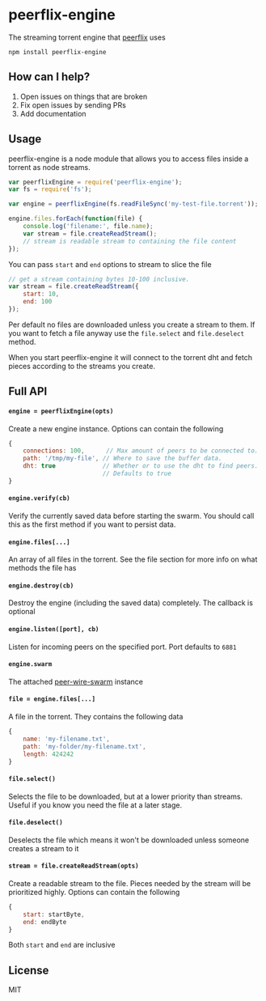# peerflix-engine

The streaming torrent engine that [peerflix](https://github.com/mafintosh/peerflix) uses

	npm install peerflix-engine

## How can I help?

1. Open issues on things that are broken
2. Fix open issues by sending PRs
3. Add documentation

## Usage

peerflix-engine is a node module that allows you to access files inside a torrent as node streams.

``` js
var peerflixEngine = require('peerflix-engine');
var fs = require('fs');

var engine = peerflixEngine(fs.readFileSync('my-test-file.torrent'));

engine.files.forEach(function(file) {
	console.log('filename:', file.name);
	var stream = file.createReadStream();
	// stream is readable stream to containing the file content
});
```

You can pass `start` and `end` options to stream to slice the file

``` js
// get a stream containing bytes 10-100 inclusive.
var stream = file.createReadStream({
	start: 10,
	end: 100
});
```

Per default no files are downloaded unless you create a stream to them.
If you want to fetch a file anyway use the `file.select` and `file.deselect` method.

When you start peerflix-engine it will connect to the torrent dht
and fetch pieces according to the streams you create.

## Full API

#### `engine = peerflixEngine(opts)`

Create a new engine instance. Options can contain the following

``` js
{
	connections: 100,      // Max amount of peers to be connected to.
	path: '/tmp/my-file', // Where to save the buffer data.
	dht: true             // Whether or to use the dht to find peers.
	                      // Defaults to true
}
```

#### `engine.verify(cb)`

Verify the currently saved data before starting the swarm.
You should call this as the first method if you want to persist data.

#### `engine.files[...]`

An array of all files in the torrent. See the file section for more info on what methods the file has

#### `engine.destroy(cb)`

Destroy the engine (including the saved data) completely. The callback is optional

#### `engine.listen([port], cb)`

Listen for incoming peers on the specified port. Port defaults to `6881`

#### `engine.swarm`

The attached [peer-wire-swarm](https:/github.com/mafintosh/peer-wire-swarm) instance

#### `file = engine.files[...]`

A file in the torrent. They contains the following data

``` js
{
	name: 'my-filename.txt',
	path: 'my-folder/my-filename.txt',
	length: 424242
}
```

#### `file.select()`

Selects the file to be downloaded, but at a lower priority than streams.
Useful if you know you need the file at a later stage.

#### `file.deselect()`

Deselects the file which means it won't be downloaded unless someone creates a stream to it

#### `stream = file.createReadStream(opts)`

Create a readable stream to the file. Pieces needed by the stream will be prioritized highly.
Options can contain the following

``` js
{
	start: startByte,
	end: endByte
}
```

Both `start` and `end` are inclusive

## License

MIT